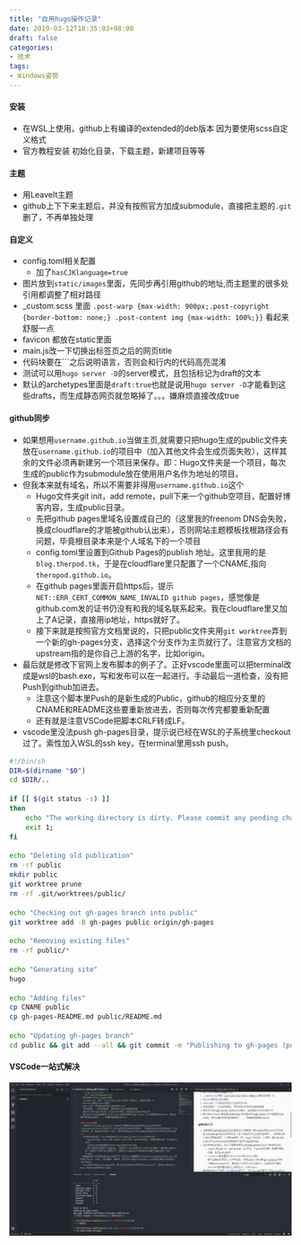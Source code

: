 ```yaml
---
title: "自用hugo操作记录"
date: 2019-03-12T18:35:03+08:00
draft: false
categories:
- 技术
tags:
- Windows姿势
---
```

#### 安装
- 在WSL上使用，github上有编译的extended的deb版本 因为要使用scss自定义格式
- 官方教程安装 初始化目录，下载主题，新建项目等等

#### 主题
- 用LeaveIt主题
- github上下下来主题后，并没有按照官方加成submodule，直接把主题的`.git`删了，不再单独处理

#### 自定义
- config.toml相关配置
  - 加了`hasCJKlanguage=true`
- 图片放到`static/images`里面，先同步再引用github的地址,而主题里的很多处引用都调整了相对路径
- _custom.scss 里面 `.post-warp {max-width: 900px;.post-copyright {border-bottom: none;} .post-content img {max-width: 100%;}}` 看起来舒服一点
- favicon 都放在static里面
- main.js改一下切换出标签页之后的网页title
- 代码块要在```之后说明语言，否则会和行内的代码高亮混淆
- 测试可以用`hugo server -D`的server模式，且包括标记为draft的文本
- 默认的archetypes里面是`draft:true`也就是说用`hugo server -D`才能看到这些drafts，而生成静态网页就忽略掉了。。。嫌麻烦直接改成true

#### github同步
- 如果想用`username.github.io`当做主页,就需要只把hugo生成的public文件夹放在`username.github.io`的项目中（加入其他文件会生成页面失败），这样其余的文件必须再新建另一个项目来保存。即：Hugo文件夹是一个项目，每次生成的public作为submodule放在使用用户名作为地址的项目。
- 但我本来就有域名，所以不需要非得用`username.github.io`这个
    - Hugo文件夹git init，add remote，pull下来一个github空项目，配置好博客内容，生成public目录。
    - 先把github pages里域名设置成自己的（这里我的freenom DNS会失败，换成cloudflare的才能被github认出来），否则网站主题模板找根路径会有问题，毕竟根目录本来是个人域名下的一个项目
    - config.toml里设置到Github Pages的publish 地址。这里我用的是`blog.therpod.tk`，于是在cloudflare里只配置了一个CNAME,指向`theropod.github.io`。
    - 在github pages里面开启https后，提示`NET::ERR_CERT_COMMON_NAME_INVALID github pages`，感觉像是github.com发的证书仍没有和我的域名联系起来。我在cloudflare里又加上了A记录，直接用ip地址，https就好了。
    - 接下来就是按照官方文档里说的，只把public文件夹用`git worktree`弄到一个新的gh-pages分支，选择这个分支作为主页就行了。注意官方文档的upstream指的是你自己上游的名字，比如origin。
- 最后就是修改下官网上发布脚本的例子了。正好vscode里面可以把terminal改成是wsl的bash.exe，写和发布可以在一起进行。手动最后一道检查，没有把Push到github加进去。
    - 注意这个脚本里Push的是新生成的Public，github的相应分支里的CNAME和README这些要重新放进去，否则每次传完都要重新配置
    - 还有就是注意VSCode把脚本CRLF转成LF。
- vscode里没法push gh-pages目录，提示说已经在WSL的子系统里checkout过了。索性加入WSL的ssh key，在terminal里用ssh push。

```bash
#!/bin/sh
DIR=$(dirname "$0")
cd $DIR/..

if [[ $(git status -s) ]]
then
    echo "The working directory is dirty. Please commit any pending changes."
    exit 1;
fi

echo "Deleting old publication"
rm -rf public
mkdir public
git worktree prune
rm -rf .git/worktrees/public/

echo "Checking out gh-pages branch into public"
git worktree add -B gh-pages public origin/gh-pages

echo "Removing existing files"
rm -rf public/*

echo "Generating site"
hugo

echo "Adding files"
cp CNAME public
cp gh-pages-README.md public/README.md

echo "Updating gh-pages branch"
cd public && git add --all && git commit -m "Publishing to gh-pages (publish.sh)"
```
#### VSCode一站式解决
![image](https://raw.githubusercontent.com/Theropod/hugoblog/master/static/images/blog_images/2019-03-12-%E8%87%AA%E7%94%A8hugo%E6%93%8D%E4%BD%9C%E8%AE%B0%E5%BD%95-01.png)
